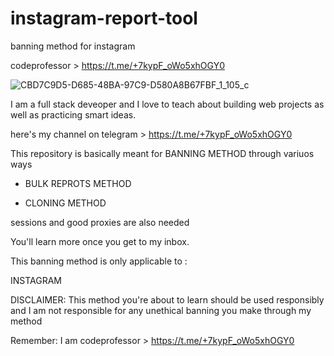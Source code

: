 # instagram-report-tool
banning method for instagram

codeprofessor > https://t.me/+7kypF_oWo5xhOGY0

![CBD7C9D5-D685-48BA-97C9-D580A8B67FBF_1_105_c](https://github.com/code-professor/instagram-report-tool/assets/163318281/d52d8715-7e84-4179-95ef-872c7c438e48)

I am a full stack deveoper and I love to teach about building web projects as well as practicing smart ideas.

here's my channel on telegram > https://t.me/+7kypF_oWo5xhOGY0

This repository is basically meant for BANNING METHOD through variuos ways

- BULK REPROTS METHOD

-  CLONING METHOD

sessions and good proxies are also needed

You'll learn more once you get to my inbox.

This banning method is only applicable to :

INSTAGRAM

DISCLAIMER: This method you're about to learn should be used responsibly and I am not responsible for any unethical banning you make through my method

Remember: I am codeprofessor > https://t.me/+7kypF_oWo5xhOGY0
